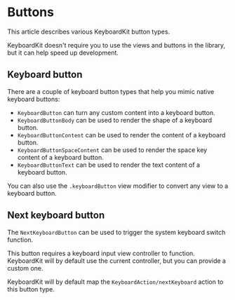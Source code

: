 # Buttons

This article describes various KeyboardKit button types.

KeyboardKit doesn't require you to use the views and buttons in the library, but it can help speed up development.


## Keyboard button

There are a couple of keyboard button types that help you mimic native keyboard buttons:

- ``KeyboardButton`` can turn any custom content into a keyboard button.
- ``KeyboardButtonBody`` can be used to render the shape of a keyboard button.
- ``KeyboardButtonContent`` can be used to render the content of a keyboard button.
- ``KeyboardButtonSpaceContent`` can be used to render the space key content of a keyboard button.
- ``KeyboardButtonText`` can be used to render the text content of a keyboard button.

You can also use the `.keyboardButton` view modifier to convert any view to a keyboard button.


## Next keyboard button

The ``NextKeyboardButton`` can be used to trigger the system keyboard switch function. 

This button requires a keyboard input view controller to function. KeyboardKit will by default use the current controller, but you can provide a custom one.  

KeyboardKit will by default map the ``KeyboardAction/nextKeyboard`` action to this button type.
